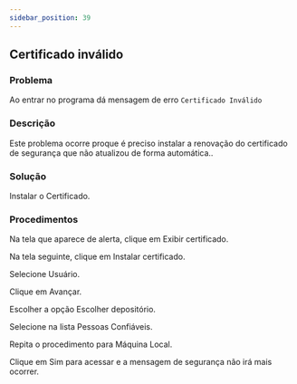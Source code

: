 ```yaml
---
sidebar_position: 39
---
```


## Certificado inválido

### Problema

Ao entrar no programa dá mensagem de erro `Certificado Inválido`

### Descrição

Este problema ocorre proque é preciso instalar a renovação do
certificado de segurança que não atualizou de forma automática..

### Solução

Instalar o Certificado.

### Procedimentos

Na tela que aparece de alerta, clique em Exibir certificado.

Na tela seguinte, clique em Instalar certificado.

Selecione Usuário.

Clique em Avançar.

Escolher a opção Escolher depositório.

Selecione na lista Pessoas Confiáveis.

Repita o procedimento para Máquina Local.

Clique em Sim para acessar e a mensagem de segurança não irá mais
ocorrer.